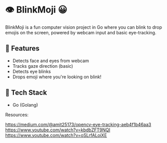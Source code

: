 # 👁️ BlinkMoji 😀

BlinkMoji is a fun computer vision project in Go where you can blink to drop emojis on the screen, powered by webcam input and basic eye-tracking.

## 🚀 Features

- Detects face and eyes from webcam
- Tracks gaze direction (basic)
- Detects eye blinks
- Drops emoji where you're looking on blink!

## 🧰 Tech Stack

- Go (Golang)

Resources: 

https://medium.com/@amit25173/opencv-eye-tracking-aeb4f1b46aa3
https://www.youtube.com/watch?v=kbdbZFT9NQI
https://www.youtube.com/watch?v=oSLrfALoiXE